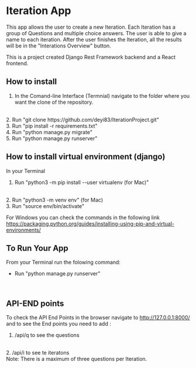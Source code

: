 # Iteration App

This app allows the user to create a new Iteration. Each Iteration has a group of Questions and multiple choice answers. The user is able to give a name to each iteration. After the user finishes the Iteration, all the results will be in the "Interations Overview" button.

This is a project created Django Rest Framework backend and a React frontend.

## How to install

1. In the Comand-line Interface (Termnial) navigate to the folder where you want the clone of the repository.
<br>
2. Run "git clone https://github.com/deyi83/IterationProject.git"
<br>
3. Run "pip install -r requirements.txt"
<br>
4. Run "python manage.py migrate"
<br>
5. Run "python manage.py runserver"

## How to install virtual environment (django)
In your Terminal
<br>
1. Run "python3 -m pip install --user virtualenv (for Mac)"
<br>
2. Run "python3 -m venv env" (for Mac)
<br>
3. Run "source env/bin/activate"
<br>

For Windows you can check the commands in the following link
<br>
https://packaging.python.org/guides/installing-using-pip-and-virtual-environments/
<br>

## To Run Your App
From your Terminal run the folowing command:
<br>
- Run "python manage.py runserver"
<br>

## API-END points

To check the API End Points in the browser navigate to http://127.0.0.1:8000/ and to see the End points you need to add :
<br>
1. /api/q  to see the questions
<br>
2. /api/i  to see te iteratons
<br>
Note: There is a maximum of three questions per Iteration.


